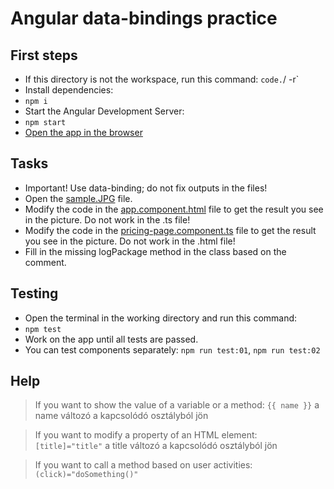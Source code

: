 # Angular data-bindings practice

## First steps
- If this directory is not the workspace, run this command: `code.`/ -r`
- Install dependencies:
- `npm i`
- Start the Angular Development Server:
- `npm start`
- [Open the app in the browser](http://localhost:4200)

## Tasks
- Important! Use data-binding; do not fix outputs in the files!
- Open the [sample.JPG](sample.JPG) file.
- Modify the code in the [app.component.html](src/app/app.component.html) file to get the result you see in the picture. Do not work in the .ts file!
- Modify the code in the [pricing-page.component.ts](src/app/pricing-page/pricing-page.component.ts) file to get the result you see in the picture. Do not work in the .html file!
- Fill in the missing logPackage method in the class based on the comment.

## Testing
- Open the terminal in the working directory and run this command:
- `npm test`
- Work on the app until all tests are passed.
- You can test components separately: `npm run test:01`, `npm run test:02`

## Help
> If you want to show the value of a variable or a method: 
> `{{ name }}` a name változó a kapcsolódó osztályból jön  
  
> If you want to modify a property of an HTML element:
> `[title]="title"` a title változó a kapcsolódó osztályból jön  
  
> If you want to call a method based on user activities:
> `(click)="doSomething()"`
